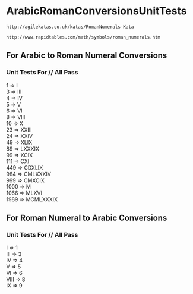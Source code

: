 # ArabicRomanConversionsUnitTests

```http://agilekatas.co.uk/katas/RomanNumerals-Kata```

```http://www.rapidtables.com/math/symbols/roman_numerals.htm```


## For Arabic to Roman Numeral Conversions
### Unit Tests For // All Pass
1 => I  
3 => III  
4 => IV  
5 => V  
6 => VI  
8 => VIII  
10 => X  
23 => XXIII  
24 => XXIV  
49 => XLIX  
89 => LXXXIX   
99 => XCIX  
111 => CXI  
449 => CDXLIX  
984 => CMLXXXIV  
999 => CMXCIX  
1000 => M  
1066 => MLXVI  
1989 => MCMLXXXIX  

## For Roman Numeral to Arabic Conversions
### Unit Tests For // All Pass
I => 1  
III => 3  
IV => 4  
V => 5  
VI => 6  
VIII => 8  
IX => 9  
